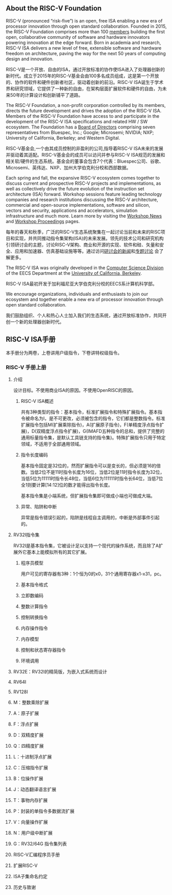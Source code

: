 ## About the RISC-V Foundation

RISC-V (pronounced “risk-five”) is an open, free ISA enabling a new era of processor innovation through open standard collaboration. Founded in 2015, the RISC-V Foundation comprises more than 100 [members](https://riscv.org/members-at-a-glance/) building the first open, collaborative community of software and hardware innovators powering innovation at the edge forward. Born in academia and research, RISC-V ISA delivers a new level of free, extensible software and hardware freedom on architecture, paving the way for the next 50 years of computing design and innovation.

RISC-V是一个开放、自由的ISA，通过开放标准的协作使ISA进入了处理器创新的新时代。成立于2015年的RISC-V基金会由100多名成员组成，这是第一个开放的、协作的软件和硬件创新者社区，驱动着创新的前沿。RISC-V ISA诞生于学术界和研究领域，它提供了一种新的自由，在架构层面扩展软件和硬件的自由，为未来50年的计算设计和创新铺平了道路。

The RISC-V Foundation, a non-profit corporation controlled by its members, directs the future development and drives the adoption of the RISC-V ISA. Members of the RISC-V Foundation have access to and participate in the development of the RISC-V ISA specifications and related HW / SW ecosystem. The Foundation has a [Board of Directors](https://riscv.org/leadership/) comprising seven representatives from Bluespec, Inc.; Google; Microsemi; NVIDIA; NXP; University of California, Berkeley; and Western Digital.

RISC-V基金会,一个由其成员控制的非盈利的公司,指导着RISC-V ISA未来的发展并驱动着其适配。RISC-V基金会的成员可以访问并参与RISC-V ISA规范的发展和相关软/硬件的生态系统。基金会的董事会包含7个代表：Bluespec公司、谷歌、Microsemi、英伟达、NXP、加州大学伯克利分校和西部数据。

Each spring and fall, the expansive RISC-V ecosystem comes together to discuss current and prospective RISC-V projects and implementations, as well as collectively drive the future evolution of the instruction set architecture (ISA) forward. Workshop sessions feature leading technology companies and research institutions discussing the RISC-V architecture, commercial and open-source implementations, software and silicon, vectors and security, applications and accelerators, simulation infrastructure and much more. Learn more by visiting the [Workshop News](https://riscv.org/workshops/) and [Workshop Proceedings](https://riscv.org/category/workshops/proceedings/) pages.

每年的春天和秋季，广泛的RISC-V生态系统聚集在一起讨论当前和未来的RISC项目和实现，并共同推动指令集架构(ISA)的未来发展。领先的技术公司和研究机构引领研讨会的主题，讨论RISC-V架构、商业和开源的实现、软件和硅、矢量和安全、应用和加速器、仿真基础设施等等。通过访问[研讨会的新闻](https://riscv.org/workshops/)和[专题讨论](https://riscv.org/category/workshops/proceedings/) 会了解更多。

The RISC-V ISA was originally developed in the [Computer Science Division](http://www.cs.berkeley.edu/) of the EECS Department at the [University of California, Berkeley](http://www.berkeley.edu/).

RISC-V ISA最初开发于加利福尼亚大学伯克利分校的EECS系计算机科学部。

We encourage organizations, individuals and enthusiasts to join our ecosystem and together enable a new era of processor innovation through open standard collaboration.

我们鼓励组织、个人和热心人士加入我们的生态系统，通过开放标准协作，共同开创一个新的处理器创新时代。

## RISC-V ISA手册

本手册分为两卷，上卷讲用户级指令，下卷讲特权级指令。

### RISC-V 手册上册

1. 介绍

   设计目标。不使用商业ISA的原因。不使用OpenRISC的原因。

   1. RISC-V ISA概述

      共有3种类型的指令：基本指令，标准扩展指令和特殊扩展指令。基本指令被命名为I，是不可更改，必须被包含的指令，它们都是整数指令。标准扩展指令包括M(扩展乘除指令)，A(扩展原子指令)，F(单精度浮点指令扩展)，D(双精度浮点指令扩展)，G(IMAFD五种指令的总和，提供了完整的通用标量指令集，是默认工具链支持的指令集)。特殊扩展指令只用于特定领域，不适用于全部通用领域。

   2. 指令长度编码

      基本指令固定是32位的，然而扩展指令可以是变长的，但必须是16的倍数。当低2位不是11时指令长度为16位，当低2位是11时指令长度为32位，当低5位为11111时指令长48位，当低6位为111111时指令长64位，当低7位全1则要计算[14:12]位的数才能得出指令长度。

      基本指令集是小端系统，但扩展指令集即可做成小端也可做成大端。

   3. 异常、陷阱和中断

      异常是指令错误引起的，陷阱是线程自主调用的，中断是外部事件引起的。

2. RV32I指令集

   RV32I是基本指令集，它被设计足以支持一个现代的操作系统，而且除了A扩展外它基本上能模拟所有的其它扩展。

   1. 程序员模型

      用户可见的寄存器有3种：1个恒为0的x0，31个通用寄存器x1-x31，pc。

   2. 基本指令格式

   3. 立即数编码

   4. 整数计算指令

   5. 控制转换指令

   6. 内存操作指令

   7. 内存模型

   8. 控制和状态寄存器指令

   9. 环境调用

3. RV32E：RV32I的精简版，为嵌入式系统而设计

4. RV64I

5. RV128I

6. M：整数乘除扩展

7. A：原子扩展

8. F：浮点扩展

9. D：双精度扩展

10. Q：四精度扩展

11. L：十进制浮点扩展

12. C：压缩指令扩展

13. B：位操作扩展

14. J：动态翻译语言扩展

15. T：事物内存扩展

16. P：封装的单指令多数据流扩展

17. V：向量操作扩展

18. N：用户级中断扩展

19. G：RV32/64G 指令集列表

20. RISC-V汇编程序员手册

21. 扩展RISC-V

22. ISA子集命名约定

23. 历史与致谢